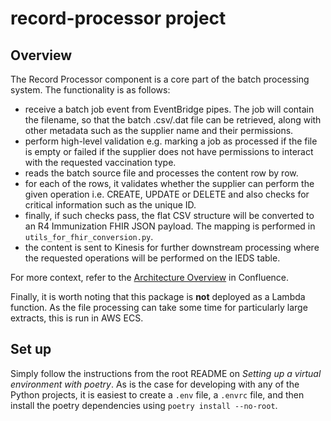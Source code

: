 # record-processor project

## Overview

The Record Processor component is a core part of the batch processing system. The functionality is as follows:

- receive a batch job event from EventBridge pipes. The job will contain the filename, so that the batch .csv/.dat file
  can be retrieved, along with other metadata such as the supplier name and their permissions.
- perform high-level validation e.g. marking a job as processed if the file is empty or failed if the supplier does not
  have permissions to interact with the requested vaccination type.
- reads the batch source file and processes the content row by row.
- for each of the rows, it validates whether the supplier can perform the given operation i.e. CREATE, UPDATE or DELETE
  and also checks for critical information such as the unique ID.
- finally, if such checks pass, the flat CSV structure will be converted to an R4 Immunization FHIR JSON payload. The
  mapping is performed in `utils_for_fhir_conversion.py`.
- the content is sent to Kinesis for further downstream processing where the requested operations will be performed on
  the IEDS table.

For more context, refer to the [Architecture Overview](https://nhsd-confluence.digital.nhs.uk/spaces/Vacc/pages/1035417049/Immunisation+FHIR+API+-+Solution+Architecture) in Confluence.

Finally, it is worth noting that this package is **not** deployed as a Lambda function. As the file processing can take
some time for particularly large extracts, this is run in AWS ECS.

## Set up

Simply follow the instructions from the root README on _Setting up a virtual environment with poetry_.
As is the case for developing with any of the Python projects, it is easiest to create a `.env` file, a `.envrc` file,
and then install the poetry dependencies using `poetry install --no-root`.
